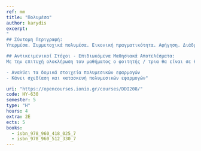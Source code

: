 ```yaml
---
ref: mm
title: "Πολυμέσα"
author: karydis
excerpt: 
"
## Σύντομη Περιγραφή:
Υπερμέσα. Συμμετοχικά πολυμέσα. Εικονική πραγματικότητα. Αφήγηση. Διάδραση. Μορφές αναπαράστασης πληροφορίας σε συστήματα πολυμέσων. Η αρχιτεκτονική συστημάτων υπερμέσων. Ψυχαγωγικές και Εκπαιδευτικές Εφαρμογές. Γεωγραφικά Συστήματα Πληροφόρησης. Προγραμματισμός και ανάπτυξη πολυμεσικών εφαρμογών.

## Αντικειμενικοί Στόχοι - Επιδιωκόμενα Μαθησιακά Αποτελέσματα:
Με την επιτυχή ολοκλήρωση του μαθήματος ο φοιτητής / τρια θα είναι σε θέση να:

- Αναλύει τα δομικά στοιχεία πολυμεσικών εφαρμογών
- Κάνει σχεδίαση και κατασκευή πολυμεσικών εφαρμογών"

uri: "https://opencourses.ionio.gr/courses/DDI208/"
code: HY-630
semester: 5
type: "H"
hours: 4
extra: 2Ε
ects: 5
books:
  - isbn_978_960_418_025_7
  - isbn_978_960_512_330_7
---
```



